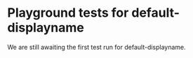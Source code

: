 # Playground tests for default-displayname
We are still awaiting the first test run for default-displayname.
